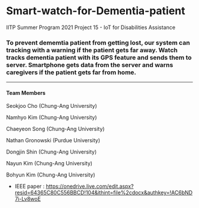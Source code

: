 # Smart-watch-for-Dementia-patient

IITP Summer Program 2021
Project 15  - IoT for Disabilities Assistance

### To prevent dememtia patient from getting lost, our system can tracking with a warning if the patient gets far away. Watch tracks dementia patient with its GPS feature and sends them to server. Smartphone gets data from the server and warns caregivers if the patient gets far from home.

-----------------

#### Team Members

  Seokjoo Cho (Chung-Ang University)
  
  Namhyo Kim (Chung-Ang University)
  
  Chaeyeon Song (Chung-Ang University)
  
  Nathan Gronowski (Purdue University)
  
  Dongjin Shin (Chung-Ang University)
  
  Nayun Kim (Chung-Ang University)
  
  Bohyun Kim (Chung-Ang University)
  
 
 
* IEEE paper : <https://onedrive.live.com/edit.aspx?resid=64365C80C556BBCD!104&ithint=file%2cdocx&authkey=!AC6bND7i-Lv8woE>
